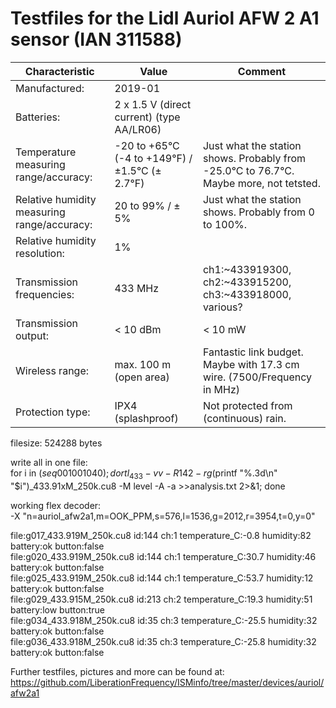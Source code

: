 
# Testfiles for the Lidl Auriol AFW 2 A1 sensor (IAN 311588)

| Characteristic | Value | Comment |
| --- | --- | --- |
| Manufactured: | 2019-01 | |
| Batteries: | 2 x 1.5 V (direct current) (type AA/LR06) | |
| Temperature measuring range/accuracy: | -20 to +65°C (-4 to +149°F) / ±1.5°C (± 2.7°F) | Just what the station shows. Probably from -25.0°C to 76.7°C. Maybe more, not tetsted. |
| Relative humidity measuring range/accuracy: | 20 to 99% / ± 5% | Just what the station shows. Probably from 0 to 100%. |
| Relative humidity resolution: | 1% | |
| Transmission frequencies: | 433 MHz | ch1:~433919300, ch2:~433915200, ch3:~433918000, various? |
| Transmission output: | < 10 dBm | < 10 mW |
| Wireless range: | max. 100 m (open area) | Fantastic link budget. Maybe with 17.3 cm wire. (7500/Frequency in MHz) |
| Protection type: | IPX4 (splashproof) | Not protected from (continuous) rain. |

filesize: 524288 bytes  
  
write all in one file:  
for i in $(seq 001 001 040); do rtl_433 -vv -R 142 -r g$(printf "%.3d\n" "$i")_433.91xM_250k.cu8 -M level -A -a  >>analysis.txt 2>&1; done  
   
working flex decoder:   
-X "n=auriol_afw2a1,m=OOK_PPM,s=576,l=1536,g=2012,r=3954,t=0,y=0"  
  
file:g017_433.919M_250k.cu8  id:144 ch:1  temperature_C:-0.8   humidity:82  battery:ok   button:false  
file:g020_433.919M_250k.cu8  id:144 ch:1  temperature_C:30.7   humidity:46  battery:ok   button:false  
file:g025_433.919M_250k.cu8  id:144 ch:1  temperature_C:53.7   humidity:12  battery:ok   button:false  
file:g029_433.915M_250k.cu8  id:213 ch:2  temperature_C:19.3   humidity:51  battery:low  button:true  
file:g034_433.918M_250k.cu8  id:35  ch:3  temperature_C:-25.5  humidity:32  battery:ok   button:false  
file:g036_433.918M_250k.cu8  id:35  ch:3  temperature_C:-25.8  humidity:32  battery:ok   button:false    
  
Further testfiles, pictures and more can be found at:  
https://github.com/LiberationFrequency/ISMinfo/tree/master/devices/auriol/afw2a1
  